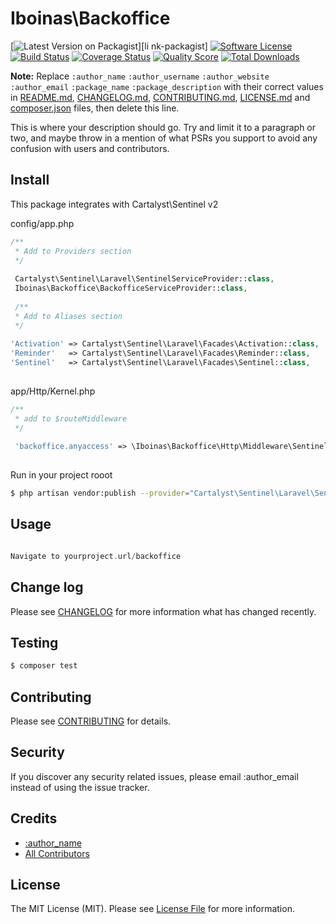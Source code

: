 # Iboinas\Backoffice

[![Latest Version on Packagist][ico-version]][li
nk-packagist]
[![Software License][ico-license]](LICENSE.md)
[![Build Status][ico-travis]][link-travis]
[![Coverage Status][ico-scrutinizer]][link-scrutinizer]
[![Quality Score][ico-code-quality]][link-code-quality]
[![Total Downloads][ico-downloads]][link-downloads]

**Note:** Replace ```:author_name``` ```:author_username``` ```:author_website``` ```:author_email``` ```:package_name``` ```:package_description``` with their correct values in [README.md](README.md), [CHANGELOG.md](CHANGELOG.md), [CONTRIBUTING.md](CONTRIBUTING.md), [LICENSE.md](LICENSE.md) and [composer.json](composer.json) files, then delete this line.

This is where your description should go. Try and limit it to a paragraph or two, and maybe throw in a mention of what
PSRs you support to avoid any confusion with users and contributors.

## Install

This package integrates with Cartalyst\Sentinel v2

config/app.php
``` php
/**
 * Add to Providers section
 */
 
 Cartalyst\Sentinel\Laravel\SentinelServiceProvider::class,
 Iboinas\Backoffice\BackofficeServiceProvider::class,
 
 /**
 * Add to Aliases section
 */
 
'Activation' => Cartalyst\Sentinel\Laravel\Facades\Activation::class,
'Reminder'   => Cartalyst\Sentinel\Laravel\Facades\Reminder::class,
'Sentinel'   => Cartalyst\Sentinel\Laravel\Facades\Sentinel::class,
 
```

app/Http/Kernel.php
``` php
/**
 * add to $routeMiddleware
 */
 
 'backoffice.anyaccess' => \Iboinas\Backoffice\Http\Middleware\SentinelHasAnyAccess::class
 
```

Run in your project rooot

``` bash
$ php artisan vendor:publish --provider="Cartalyst\Sentinel\Laravel\SentinelServiceProvider"
```

## Usage

``` php

Navigate to yourproject.url/backoffice

```

## Change log

Please see [CHANGELOG](CHANGELOG.md) for more information what has changed recently.

## Testing

``` bash
$ composer test
```

## Contributing

Please see [CONTRIBUTING](CONTRIBUTING.md) for details.

## Security

If you discover any security related issues, please email :author_email instead of using the issue tracker.

## Credits

- [:author_name][link-author]
- [All Contributors][link-contributors]

## License

The MIT License (MIT). Please see [License File](LICENSE.md) for more information.

[ico-version]: https://img.shields.io/packagist/v/league/:package_name.svg?style=flat-square
[ico-license]: https://img.shields.io/badge/license-MIT-brightgreen.svg?style=flat-square
[ico-travis]: https://img.shields.io/travis/thephpleague/:package_name/master.svg?style=flat-square
[ico-scrutinizer]: https://img.shields.io/scrutinizer/coverage/g/thephpleague/:package_name.svg?style=flat-square
[ico-code-quality]: https://img.shields.io/scrutinizer/g/thephpleague/:package_name.svg?style=flat-square
[ico-downloads]: https://img.shields.io/packagist/dt/league/:package_name.svg?style=flat-square

[link-packagist]: https://packagist.org/packages/league/:package_name
[link-travis]: https://travis-ci.org/thephpleague/:package_name
[link-scrutinizer]: https://scrutinizer-ci.com/g/thephpleague/:package_name/code-structure
[link-code-quality]: https://scrutinizer-ci.com/g/thephpleague/:package_name
[link-downloads]: https://packagist.org/packages/league/:package_name
[link-author]: https://github.com/:author_username
[link-contributors]: ../../contributors
